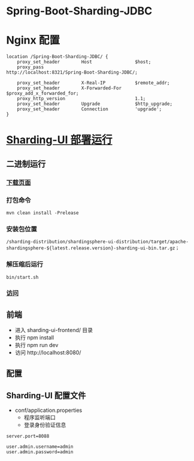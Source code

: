 # Spring-Boot-Sharding-JDBC
 
# Nginx 配置
~~~
location /Spring-Boot-Sharding-JDBC/ {
    proxy_set_header        Host                $host;
    proxy_pass                                  http://localhost:8321/Spring-Boot-Sharding-JDBC/;

    proxy_set_header        X-Real-IP           $remote_addr;
    proxy_set_header        X-Forwarded-For     $proxy_add_x_forwarded_for;
    proxy_http_version                          1.1;
    proxy_set_header        Upgrade             $http_upgrade;
    proxy_set_header        Connection          'upgrade';
}
~~~

# [Sharding-UI 部署运行](https://shardingsphere.apache.org/document/current/cn/manual/sharding-ui/usage/build/)

## 二进制运行
### [下载页面](https://github.com/apache/shardingsphere/releases)

### 打包命令
~~~
mvn clean install -Prelease
~~~

### 安装包位置
~~~
/sharding-distribution/shardingsphere-ui-distribution/target/apache-shardingsphere-${latest.release.version}-sharding-ui-bin.tar.gz；
~~~

### 解压缩后运行
~~~
bin/start.sh
~~~

### [访问](http://localhost:8088/)

## 前端
- 进入 sharding-ui-frontend/ 目录
- 执行 npm install
- 执行 npm run dev
- 访问 http://localhost:8080/

## 配置

## Sharding-UI 配置文件
- conf/application.properties
    - 程序监听端口
    - 登录身份验证信息
~~~
server.port=8088

user.admin.username=admin
user.admin.password=admin
~~~
